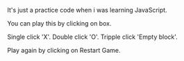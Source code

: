 It's just a practice code when i was learning JavaScript.

You can play this by clicking on box.

Single click 'X'.
Double click 'O'.
Tripple click 'Empty block'.

Play again by clicking on Restart Game.
